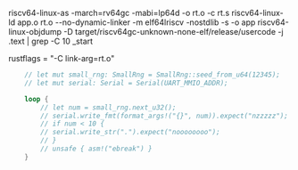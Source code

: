 riscv64-linux-as  -march=rv64gc -mabi=lp64d -o rt.o -c rt.s
riscv64-linux-ld app.o rt.o --no-dynamic-linker -m elf64lriscv -nostdlib -s -o app
riscv64-linux-objdump -D target/riscv64gc-unknown-none-elf/release/usercode -j .text | grep -C 10 _start

rustflags = "-C link-arg=rt.o"

```rs
    // let mut small_rng: SmallRng = SmallRng::seed_from_u64(12345);
    // let mut serial: Serial = Serial(UART_MMIO_ADDR);

    loop {
        // let num = small_rng.next_u32();
        // serial.write_fmt(format_args!("{}", num)).expect("nzzzzz");
        // if num < 10 {
        // serial.write_str(".").expect("noooooooo");
        // }
        // unsafe { asm!("ebreak") }
    }
```